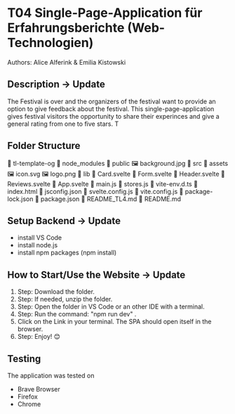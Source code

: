 # T04 Single-Page-Application für Erfahrungsberichte (Web-Technologien)

Authors: Alice Alferink & Emilia Kistowski

## Description -> Update
The Festival is over and the organizers of the festival want to provide an option to give feedback about the festival. This single-page-application gives festival visitors the opportunity to share their experinces and give a general rating from one to five stars. 
T

## Folder Structure
📁 tl-template-og
    📁 node_modules
    📁 public
        🖼️ background.jpg
    📁 src
        📁 assets
            🖼️ icon.svg
            🖼️ logo.png
        📁 lib
            📄 Card.svelte
            📄 Form.svelte
            📄 Header.svelte
            📄 Reviews.svelte
        📄 App.svelte
        📄 main.js
        📄 stores.js
        📄 vite-env.d.ts
    📄 index.html
    📄 jsconfig.json
    📄 svelte.config.js
    📄 vite.config.js
    📄 package-lock.json
    📄 package.json
    📄 README_TL4.md
    📄 README.md
    

## Setup Backend -> Update
- install VS Code
- install node.js
- install npm packages (npm install)

## How to Start/Use the Website -> Update
1. Step: Download the folder.
2. Step: If needed, unzip the folder.
3. Step: Open the folder in VS Code or an other IDE with a terminal. 
5. Step: Run the command: "npm run dev" .
6. Click on the Link in your terminal. The SPA should open itself in the browser. 
7. Step: Enjoy! 😊


## Testing
The application was tested on
- Brave Browser
- Firefox
- Chrome